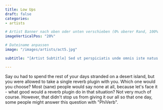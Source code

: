 ```yaml
---
title: Low Ups
draft: false
categories:
- artists

# Artist Banner nach oben oder unten verschieben (0% oberer Rand, 100% ganz unten)
imageVerticalPos: "20%"

# Dateiname anpassen
image: "/images/artists/act5.jpg"

subtitle: "[Artist Subtitle] Sed ut perspiciatis unde omnis iste natus error sit voluptatem accusantium doloremque laudantium."

---
```


Say ou had to spend the rest of your days stranded on a desert island, but you were allowed to take a single reverb plugin with you. Which one would you choose? Most (sane) people would say none at all, because let's face it - what good would a reverb plugin do in that situation? Not very much of course. However, that didn't stop us from giving it our all so that one day, some people might answer this question with "PhiVerb".
